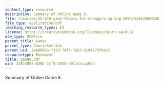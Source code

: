 ```yaml
---
content_type: resource
description: Summary of Online Game 8.
file: /courses/15-040-game-theory-for-managers-spring-2004/138e3008030b2cf92634d0fa2acca63d_game8.pdf
file_type: application/pdf
learning_resource_types: []
license: https://creativecommons.org/licenses/by-nc-sa/4.0/
ocw_type: OCWFile
parent_title: Games
parent_type: CourseSection
parent_uid: 2e68666a-f17d-7dfd-7a65-5c84273f6ae3
resourcetype: Document
title: game8.pdf
uid: 138e3008-030b-2cf9-2634-d0fa2acca63d
---
```

Summary of Online Game 8.